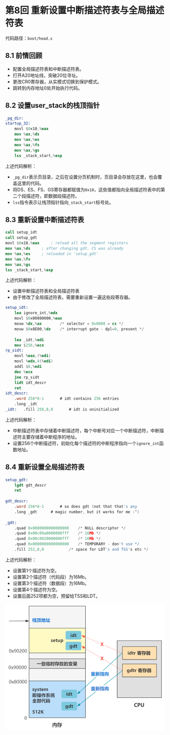 # 第8回 重新设置中断描述符表与全局描述符表

代码路径：`boot/head.s`

## 8.1 前情回顾

- 配置全局描述符表和中断描述符表。
- 打开A20地址线，突破20位寻址。
- 更改CR0寄存器，从实模式切换到保护模式。
- 跳转到内存地址0处开始执行代码。

## 8.2 设置user_stack的栈顶指针

```nasm
_pg_dir:
startup_32:
	movl $0x10,%eax
	mov %ax,%ds
	mov %ax,%es
	mov %ax,%fs
	mov %ax,%gs
	lss _stack_start,%esp
``` 

上述代码解析：
- `_pg_dir`表示页目录，之后在设置分页机制时，页目录会存放在这里，也会覆盖这里的代码。
- 将DS、ES、FS、GS寄存器都赋值为`0x10`，这些值都指向全局描述符表中的第二个段描述符，即数据段描述符。
- `lss`指令表示让栈顶指针指向`_stack_start`标号处。

## 8.3 重新设置中断描述符表

```nasm
call setup_idt
call setup_gdt
movl $0x10,%eax		; reload all the segment registers
mov %ax,%ds		; after changing gdt. CS was already
mov %ax,%es		; reloaded in 'setup_gdt'
mov %ax,%fs
mov %ax,%gs
lss _stack_start,%esp
```

上述代码解析：
- 设置中断描述符表和全局描述符表
- 由于修改了全局描述符表，需要重新设置一遍这些段寄存器。

```nasm
setup_idt:
	lea ignore_int,%edx
	movl $0x00080000,%eax
	movw %dx,%ax		/* selector = 0x0008 = cs */
	movw $0x8E00,%dx	/* interrupt gate - dpl=0, present */

	lea _idt,%edi
	mov $256,%ecx
rp_sidt:
	movl %eax,(%edi)
	movl %edx,4(%edi)
	addl $8,%edi
	dec %ecx
	jne rp_sidt
	lidt idt_descr
	ret
idt_descr:
	.word 256*8-1		# idt contains 256 entries
	.long _idt
_idt:	.fill 256,8,0		# idt is uninitialized
```

上述代码解析：
- 中断描述符表中存储着中断描述符，每个中断号对应一个中断描述符，中断描述符主要存储着中断程序的地址。
- 设置256个中断描述符，初始化每个描述符的中断程序指向一个`ignore_int`函数地址。

## 8.4 重新设置全局描述符表

```nasm
setup_gdt:
	lgdt gdt_descr
	ret
	
gdt_descr:
	.word 256*8-1		# so does gdt (not that that's any
	.long _gdt		# magic number, but it works for me :^)	

_gdt:
	.quad 0x0000000000000000	/* NULL descriptor */
	.quad 0x00c09a0000000fff	/* 16Mb */
	.quad 0x00c0920000000fff	/* 16Mb */
	.quad 0x0000000000000000	/* TEMPORARY - don't use */
	.fill 252,8,0			/* space for LDT's and TSS's etc */	
```

上述代码解析：
- 设置第1个描述符为空。
- 设置第2个描述符（代码段）为16Mb。
- 设置第3个描述符（数据段）为16Mb。
- 设置第4个描述符为空。
- 设置后面252项都为空，预留给TSS和LDT。

![重新设置IDT和GDT](images/ch08-copy-idt-and-gdt.png)